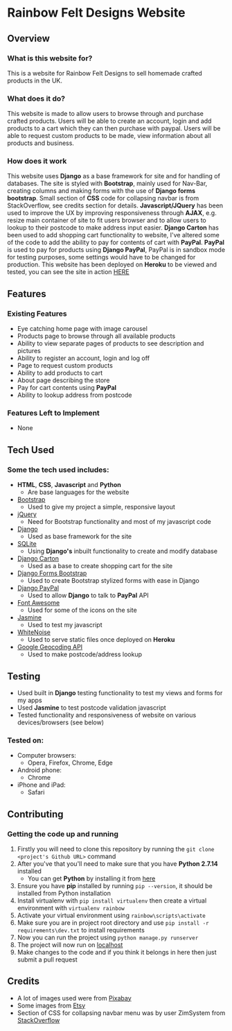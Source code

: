 # Rainbow Felt Designs Website

## Overview

### What is this website for?

This is a website for Rainbow Felt Designs to sell homemade crafted products in the UK.

### What does it do?

This website is made to allow users to browse through and purchase crafted products. Users will be able to create an
account, login and add products to a cart which they can then purchase with paypal. Users will be able to request
custom products to be made, view information about all products and business.

### How does it work

This website uses **Django** as a base framework for site and for handling of databases. The site is styled with
**Bootstrap**, mainly used for Nav-Bar, creating columns and making forms with the use of **Django forms bootstrap**. 
Small section of **CSS** code for collapsing navbar is from StackOverflow, see credits section for details.
**Javascript/JQuery** has been used to improve the UX by improving responsiveness through **AJAX**, e.g. resize main
container of site to fit users browser and to allow users to lookup to their postcode to make address input easier.
**Django Carton** has been used to add shopping cart functionality to website, I've altered some of the code to add the
ability to pay for contents of cart with **PayPal**. **PayPal** is used to pay for products using **Django PayPal**,
PayPal is in sandbox mode for testing purposes, some settings would have to be changed for production. This website has
been deployed on **Heroku** to be viewed and tested, you can see the site in action
[HERE](https://rainbow-felt-designs.herokuapp.com)

## Features

### Existing Features
- Eye catching home page with image carousel
- Products page to browse through all available products
- Ability to view separate pages of products to see description and pictures
- Ability to register an account, login and log off
- Page to request custom products
- Ability to add products to cart
- About page describing the store
- Pay for cart contents using **PayPal**
- Ability to lookup address from postcode

### Features Left to Implement
- None

## Tech Used

### Some the tech used includes:
- **HTML**, **CSS**, **Javascript** and **Python**
    - Are base languages for the website
- [Bootstrap](http://getbootstrap.com/)
    - Used to give my project a simple, responsive layout
- [jQuery](https://jquery.com)
	- Need for Bootstrap functionality and most of my javascript code
- [Django](https://www.djangoproject.com)
    - Used as base framework for the site
- [SQLite](https://www.sqlite.org)
    - Using **Django's** inbuilt functionality to create and modify database
- [Django Carton](https://github.com/lazybird/django-carton)
	- Used as a base to create shopping cart for the site
- [Django Forms Bootstrap](https://github.com/pinax/django-forms-bootstrap)
	- Used to create Bootstrap stylized forms with ease in Django
- [Django PayPal](https://github.com/spookylukey/django-paypal)
    - Used to allow **Django** to talk to **PayPal** API
- [Font Awesome](http://fontawesome.io)
	- Used for some of the icons on the site
- [Jasmine](https://jasmine.github.io)
    - Used to test my javascript
- [WhiteNoise](http://whitenoise.evans.io/en/stable/)
    - Used to serve static files once deployed on **Heroku**
- [Google Geocoding API](https://developers.google.com/maps/documentation/geocoding/intro)
    - Used to make postcode/address lookup
    
## Testing
- Used built in **Django** testing functionality to test my views and forms for my apps
- Used **Jasmine** to test postcode validation javascript
- Tested functionality and responsiveness of website on various devices/browsers (see below)

### Tested on:
- Computer browsers:
    - Opera, Firefox, Chrome, Edge
- Android phone:
    - Chrome
- iPhone and iPad:
    - Safari

## Contributing

### Getting the code up and running
1. Firstly you will need to clone this repository by running the ```git clone <project's Github URL>``` command
2. After you've that you'll need to make sure that you have **Python 2.7.14** installed
    - You can get **Python** by installing it from [here](https://www.python.org/downloads/release/python-2714/)
3. Ensure you have **pip** installed by running ```pip --version```, it should be installed from Python installation
4. Install virtualenv with ```pip install virtualenv``` then create a virtual environment with ```virtualenv rainbow```
5. Activate your virtual environment using ```rainbow\scripts\activate```
6. Make sure you are in project root directory and use ```pip install -r requirements\dev.txt``` to install requirements
7. Now you can run the project using ```python manage.py runserver```
8. The project will now run on [localhost](http://127.0.0.1:8000)
9. Make changes to the code and if you think it belongs in here then just submit a pull request

## Credits
- A lot of images used were from [Pixabay](https://pixabay.com)
- Some images from [Etsy](https://www.etsy.com/uk/)
- Section of CSS for collapsing navbar menu was by user ZimSystem from [StackOverflow](https://stackoverflow.com/a/36289507)